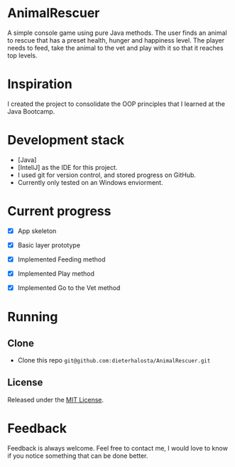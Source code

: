 # AnimalRescuer
A simple console game using pure Java methods. The user finds an animal to rescue that has a preset health, hunger and happiness level. The player needs to feed, take the animal to the vet and play with it so that it reaches top levels.

# Inspiration
I created the project to consolidate the OOP principles that I learned at the Java Bootcamp.

# Development stack
+ [Java]
+ [InteliJ] as the IDE for this project.
+ I used git for version control, and stored progress on GitHub.
+ Currently only tested on an Windows enviorment.

# Current progress
- [x] App skeleton
- [x] Basic layer prototype
- [x] Implemented Feeding method
- [x] Implemented Play method
- [x] Implemented Go to the Vet method


# Running

## Clone

+ Clone this repo `git@github.com:dieterhalosta/AnimalRescuer.git`


## License

Released under the [MIT License](http://opensource.org/licenses/MIT).

# Feedback

Feedback is always welcome. Feel free to contact me, I would love to know if you notice something that can be done better.
